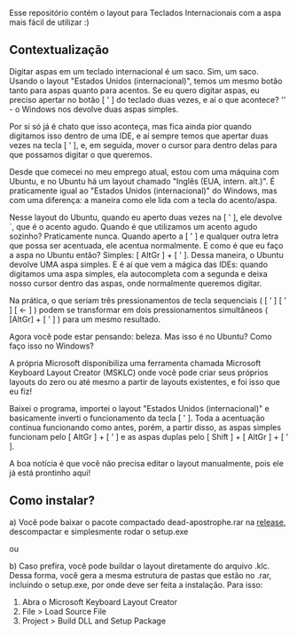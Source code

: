 Esse repositório contém o layout para Teclados Internacionais com a aspa mais fácil de utilizar :)

## Contextualização

Digitar aspas em um teclado internacional é um saco. Sim, um saco. Usando o layout "Estados Unidos (internacional)", temos um mesmo botão tanto para aspas quanto para acentos. Se eu quero digitar aspas, eu preciso apertar no botão [ ' ] do teclado duas vezes, e aí o que acontece? '' - o Windows nos devolve duas aspas simples.

Por si só já é chato que isso aconteça, mas fica ainda pior quando digitamos isso dentro de uma IDE, e aí sempre temos que apertar duas vezes na tecla [ ' ], e, em seguida, mover o cursor para dentro delas para que possamos digitar o que queremos.

Desde que comecei no meu emprego atual, estou com uma máquina com Ubuntu, e no Ubuntu há um layout chamado "Inglês (EUA, intern. alt.)". É praticamente igual ao "Estados Unidos (internacional)" do Windows, mas com uma diferença: a maneira como ele lida com a tecla do acento/aspa.

Nesse layout do Ubuntu, quando eu aperto duas vezes na [ ' ], ele devolve ´, que é o acento agudo. Quando é que utilizamos um acento agudo sozinho? Praticamente nunca. Quando aperto a [ ' ] e qualquer outra letra que possa ser acentuada, ele acentua normalmente. E como é que eu faço a aspa no Ubuntu então? Simples: [ AltGr ] + [ ' ]. Dessa maneira, o Ubuntu devolve UMA aspa simples. E é aí que vem a mágica das IDEs: quando digitamos uma aspa simples, ela autocompleta com a segunda e deixa nosso cursor dentro das aspas, onde normalmente queremos digitar.

Na prática, o que seriam três pressionamentos de tecla sequenciais ( [ ' ] [ ' ] [ <- ] ) podem se transformar em dois pressionamentos simultâneos ( [AltGr] + [ ' ] ) para um mesmo resultado.

Agora você pode estar pensando: beleza. Mas isso é no Ubuntu? Como faço isso no Windows?

A própria Microsoft disponibiliza uma ferramenta chamada Microsoft Keyboard Layout Creator (MSKLC) onde você pode criar seus próprios layouts do zero ou até mesmo a partir de layouts existentes, e foi isso que eu fiz!

Baixei o programa, importei o layout "Estados Unidos (internacional)" e basicamente inverti o funcionamento da tecla [ ' ]. Toda a acentuação continua funcionando como antes, porém, a partir disso, as aspas simples funcionam pelo [ AltGr ] + [ ' ] e as aspas duplas pelo [ Shift ] + [ AltGr ] + [ ' ].

A boa notícia é que você não precisa editar o layout manualmente, pois ele já está prontinho aqui!

## Como instalar?

a) Você pode baixar o pacote compactado dead-apostrophe.rar na [release](https://github.com/pedr0diniz/layout-aspa-facil/releases/tag/v1.0), descompactar e simplesmente rodar o setup.exe

ou

b) Caso prefira, você pode buildar o layout diretamente do arquivo .klc. Dessa forma, você gera a mesma estrutura de pastas que estão no .rar, incluindo o setup.exe, por onde deve ser feita a instalação. Para isso:
  1. Abra o Microsoft Keyboard Layout Creator
  2. File > Load Source File
  3. Project > Build DLL and Setup Package

